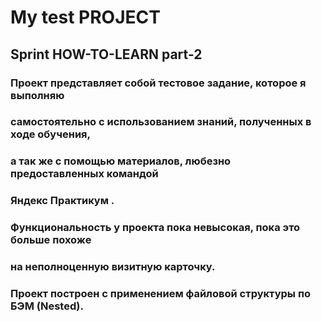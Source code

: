 # My test PROJECT  
## Sprint HOW-TO-LEARN part-2  
### Проект представляет собой тестовое задание, которое я выполняю  
### самостоятельно с использованием знаний, полученных в ходе обучения,  
### а так же с помощью материалов, любезно предоставленных командой  
###  **Яндекс Практикум**  .  
### Функциональность у проекта пока невысокая, пока это больше похоже  
### на неполноценную визитную карточку. 
### Проект построен с применением файловой структуры по БЭМ (Nested).
